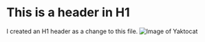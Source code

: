 # This is a header in H1

I created an H1 header as a change to this file.
![Image of Yaktocat](https://octodex.github.com/images/yaktocat.png)
